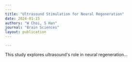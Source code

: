 ```yaml
---
​---
title: "Ultrasound Stimulation for Neural Regeneration"
date: 2024-01-15
authors: "W Choi, S Han"
journal: "Brain Sciences"
layout: publication
​---

---
```


This study explores ultrasound's role in neural regeneration...